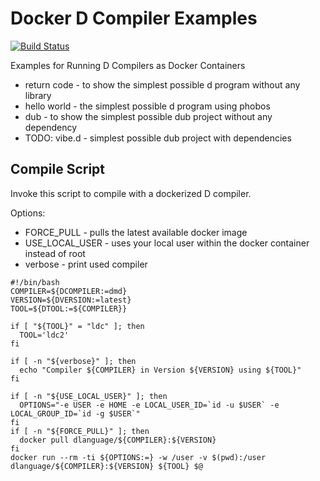 # Docker D Compiler Examples

[![Build Status](https://travis-ci.org/d-muc/docker-compiler-examples.svg)](https://travis-ci.org/d-muc/docker-compiler-examples)

Examples for Running D Compilers as Docker Containers

- return code - to show the simplest possible d program without any library
- hello world - the simplest possible d program using phobos
- dub - to show the simplest possible dub project without any dependency
- TODO: vibe.d - simplest possible dub project with dependencies

## Compile Script

Invoke this script to compile with a dockerized D compiler.

Options:
 - FORCE_PULL - pulls the latest available docker image
 - USE_LOCAL_USER - uses your local user within the docker container instead of root
 - verbose - print used compiler

```
#!/bin/bash
COMPILER=${DCOMPILER:=dmd}
VERSION=${DVERSION:=latest}
TOOL=${DTOOL:=${COMPILER}}

if [ "${TOOL}" = "ldc" ]; then
  TOOL='ldc2'
fi

if [ -n "${verbose}" ]; then
  echo "Compiler ${COMPILER} in Version ${VERSION} using ${TOOL}"
fi

if [ -n "${USE_LOCAL_USER}" ]; then
  OPTIONS="-e USER -e HOME -e LOCAL_USER_ID=`id -u $USER` -e LOCAL_GROUP_ID=`id -g $USER`"
fi
if [ -n "${FORCE_PULL}" ]; then
  docker pull dlanguage/${COMPILER}:${VERSION} 
fi
docker run --rm -ti ${OPTIONS:=} -w /user -v $(pwd):/user dlanguage/${COMPILER}:${VERSION} ${TOOL} $@
```

